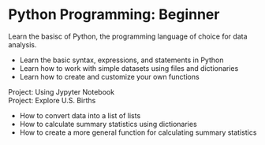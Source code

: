# Python Programming: Beginner
Learn the basisc of Python, the programming language of choice for data analysis.
- Learn the basic syntax, expressions, and statements in Python
- Learn how to work with simple datasets using files and dictionaries
- Learn how to create and customize your own functions

Project: Using Jypyter Notebook <br>
Project: Explore U.S. Births
- How to convert data into a list of lists
- How to calculate summary statistics using dictionaries
- How to create a more general function for calculating summary statistics
